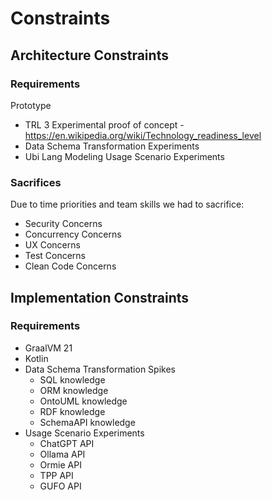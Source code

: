 # Constraints 


## Architecture Constraints

### Requirements

Prototype   
  * TRL 3 Experimental proof of concept - https://en.wikipedia.org/wiki/Technology_readiness_level
  * Data Schema Transformation Experiments
  * Ubi Lang Modeling Usage Scenario Experiments

### Sacrifices

Due to time priorities and team skills we had to sacrifice:
* Security Concerns
* Concurrency Concerns
* UX Concerns
* Test Concerns
* Clean Code Concerns


## Implementation Constraints

### Requirements

* GraalVM 21
* Kotlin
* Data Schema Transformation Spikes
  * SQL knowledge 
  * ORM knowledge
  * OntoUML knowledge
  * RDF knowledge
  * SchemaAPI knowledge
* Usage Scenario Experiments
  * ChatGPT API
  * Ollama API
  * Ormie API
  * TPP API
  * GUFO API
